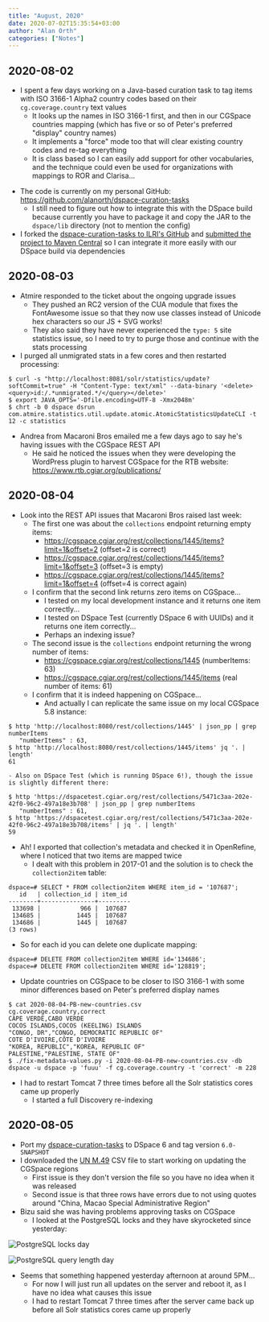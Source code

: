 ```yaml
---
title: "August, 2020"
date: 2020-07-02T15:35:54+03:00
author: "Alan Orth"
categories: ["Notes"]
---
```


## 2020-08-02

- I spent a few days working on a Java-based curation task to tag items with ISO 3166-1 Alpha2 country codes based on their `cg.coverage.country` text values
  - It looks up the names in ISO 3166-1 first, and then in our CGSpace countries mapping (which has five or so of Peter's preferred "display" country names)
  - It implements a "force" mode too that will clear existing country codes and re-tag everything
  - It is class based so I can easily add support for other vocabularies, and the technique could even be used for organizations with mappings to ROR and Clarisa...

<!--more-->

- The code is currently on my personal GitHub: https://github.com/alanorth/dspace-curation-tasks
  - I still need to figure out how to integrate this with the DSpace build because currently you have to package it and copy the JAR to the `dspace/lib` directory (not to mention the config)
- I forked the [dspace-curation-tasks to ILRI's GitHub](https://github.com/ilri/dspace-curation-tasks) and [submitted the project to Maven Central](https://issues.sonatype.org/browse/OSSRH-59650) so I can integrate it more easily with our DSpace build via dependencies

## 2020-08-03

- Atmire responded to the ticket about the ongoing upgrade issues
  - They pushed an RC2 version of the CUA module that fixes the FontAwesome issue so that they now use classes instead of Unicode hex characters so our JS + SVG works!
  - They also said they have never experienced the `type: 5` site statistics issue, so I need to try to purge those and continue with the stats processing
- I purged all unmigrated stats in a few cores and then restarted processing:

```
$ curl -s "http://localhost:8081/solr/statistics/update?softCommit=true" -H "Content-Type: text/xml" --data-binary '<delete><query>id:/.*unmigrated.*/</query></delete>'
$ export JAVA_OPTS='-Dfile.encoding=UTF-8 -Xmx2048m'
$ chrt -b 0 dspace dsrun com.atmire.statistics.util.update.atomic.AtomicStatisticsUpdateCLI -t 12 -c statistics
```

- Andrea from Macaroni Bros emailed me a few days ago to say he's having issues with the CGSpace REST API
  - He said he noticed the issues when they were developing the WordPress plugin to harvest CGSpace for the RTB website: https://www.rtb.cgiar.org/publications/

## 2020-08-04

- Look into the REST API issues that Macaroni Bros raised last week:
  - The first one was about the `collections` endpoint returning empty items:
    - https://cgspace.cgiar.org/rest/collections/1445/items?limit=1&offset=2 (offset=2 is correct)
    - https://cgspace.cgiar.org/rest/collections/1445/items?limit=1&offset=3 (offset=3 is empty)
    - https://cgspace.cgiar.org/rest/collections/1445/items?limit=1&offset=4 (offset=4 is correct again)
  - I confirm that the second link returns zero items on CGSpace...
    - I tested on my local development instance and it returns one item correctly...
    - I tested on DSpace Test (currently DSpace 6 with UUIDs) and it returns one item correctly...
    - Perhaps an indexing issue?
  - The second issue is the `collections` endpoint returning the wrong number of items:
    - https://cgspace.cgiar.org/rest/collections/1445 (numberItems: 63)
    - https://cgspace.cgiar.org/rest/collections/1445/items (real number of items: 61)
  - I confirm that it is indeed happening on CGSpace...
    - And actually I can replicate the same issue on my local CGSpace 5.8 instance:

```
$ http 'http://localhost:8080/rest/collections/1445' | json_pp | grep numberItems
   "numberItems" : 63,
$ http 'http://localhost:8080/rest/collections/1445/items' jq '. | length'
61
```

    - Also on DSpace Test (which is running DSpace 6!), though the issue is slightly different there:

```
$ http 'https://dspacetest.cgiar.org/rest/collections/5471c3aa-202e-42f0-96c2-497a18e3b708' | json_pp | grep numberItems
   "numberItems" : 61,
$ http 'https://dspacetest.cgiar.org/rest/collections/5471c3aa-202e-42f0-96c2-497a18e3b708/items' | jq '. | length'
59
```

- Ah! I exported that collection's metadata and checked it in OpenRefine, where I noticed that two items are mapped twice
  - I dealt with this problem in 2017-01 and the solution is to check the `collection2item` table:

```
dspace=# SELECT * FROM collection2item WHERE item_id = '107687';
   id   | collection_id | item_id
--------+---------------+---------
 133698 |           966 |  107687
 134685 |          1445 |  107687
 134686 |          1445 |  107687
(3 rows)
```

- So for each id you can delete one duplicate mapping:

```
dspace=# DELETE FROM collection2item WHERE id='134686';
dspace=# DELETE FROM collection2item WHERE id='128819';
```

- Update countries on CGSpace to be closer to ISO 3166-1 with some minor differences based on Peter's preferred display names

```
$ cat 2020-08-04-PB-new-countries.csv
cg.coverage.country,correct
CAPE VERDE,CABO VERDE
COCOS ISLANDS,COCOS (KEELING) ISLANDS
"CONGO, DR","CONGO, DEMOCRATIC REPUBLIC OF"
COTE D'IVOIRE,CÔTE D'IVOIRE
"KOREA, REPUBLIC","KOREA, REPUBLIC OF"
PALESTINE,"PALESTINE, STATE OF"
$ ./fix-metadata-values.py -i 2020-08-04-PB-new-countries.csv -db dspace -u dspace -p 'fuuu' -f cg.coverage.country -t 'correct' -m 228
```

- I had to restart Tomcat 7 three times before all the Solr statistics cores came up properly
  - I started a full Discovery re-indexing

## 2020-08-05

- Port my [dspace-curation-tasks](https://github.com/ilri/dspace-curation-tasks) to DSpace 6 and tag version `6.0-SNAPSHOT`
- I downloaded the [UN M.49](https://unstats.un.org/unsd/methodology/m49/overview/) CSV file to start working on updating the CGSpace regions
  - First issue is they don't version the file so you have no idea when it was released
  - Second issue is that three rows have errors due to not using quotes around "China, Macao Special Administrative Region"
- Bizu said she was having problems approving tasks on CGSpace
  - I looked at the PostgreSQL locks and they have skyrocketed since yesterday:

![PostgreSQL locks day](/cgspace-notes/2020/08/postgres_locks_ALL-day.png)

![PostgreSQL query length day](/cgspace-notes/2020/08/postgres_querylength_ALL-day.png)

- Seems that something happened yesterday afternoon at around 5PM...
  - For now I will just run all updates on the server and reboot it, as I have no idea what causes this issue
  - I had to restart Tomcat 7 three times after the server came back up before all Solr statistics cores came up properly

<!-- vim: set sw=2 ts=2: -->
